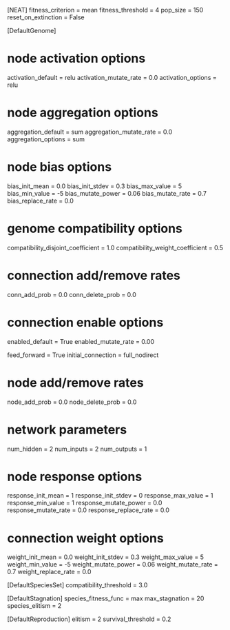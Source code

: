 [NEAT]
fitness_criterion     = mean
fitness_threshold     = 4
pop_size              = 150
reset_on_extinction   = False

[DefaultGenome]
# node activation options
activation_default      = relu
activation_mutate_rate  = 0.0
activation_options      = relu

# node aggregation options
aggregation_default     = sum
aggregation_mutate_rate = 0.0
aggregation_options     = sum

# node bias options
bias_init_mean          = 0.0
bias_init_stdev         = 0.3
bias_max_value          = 5
bias_min_value          = -5
bias_mutate_power       = 0.06
bias_mutate_rate        = 0.7
bias_replace_rate       = 0.0

# genome compatibility options
compatibility_disjoint_coefficient = 1.0
compatibility_weight_coefficient   = 0.5

# connection add/remove rates
conn_add_prob           = 0.0
conn_delete_prob        = 0.0

# connection enable options
enabled_default         = True
enabled_mutate_rate     = 0.00

feed_forward            = True
initial_connection      = full_nodirect

# node add/remove rates
node_add_prob           = 0.0
node_delete_prob        = 0.0

# network parameters
num_hidden              = 2
num_inputs              = 2
num_outputs             = 1

# node response options
response_init_mean      = 1
response_init_stdev     = 0
response_max_value      = 1
response_min_value      = 1
response_mutate_power   = 0.0
response_mutate_rate    = 0.0
response_replace_rate   = 0.0

# connection weight options
weight_init_mean        = 0.0
weight_init_stdev       = 0.3
weight_max_value        = 5
weight_min_value        = -5
weight_mutate_power     = 0.06
weight_mutate_rate      = 0.7
weight_replace_rate     = 0.0

[DefaultSpeciesSet]
compatibility_threshold = 3.0

[DefaultStagnation]
species_fitness_func = max
max_stagnation       = 20
species_elitism      = 2

[DefaultReproduction]
elitism            = 2
survival_threshold = 0.2